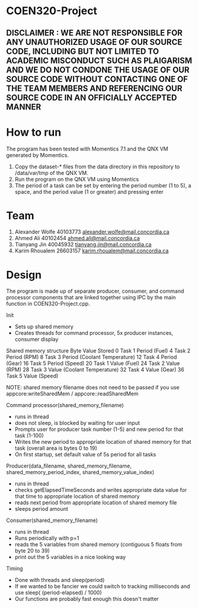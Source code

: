 # COEN320-Project

## DISCLAIMER : WE ARE NOT RESPONSIBLE FOR ANY UNAUTHORIZED USAGE OF OUR SOURCE CODE, INCLUDING BUT NOT LIMITED TO ACADEMIC MISCONDUCT SUCH AS PLAIGARISM AND WE DO NOT CONDONE THE USAGE OF OUR SOURCE CODE WITHOUT CONTACTING ONE OF THE TEAM MEMBERS AND REFERENCING OUR SOURCE CODE IN AN OFFICIALLY ACCEPTED MANNER

# How to run
The program has been tested with Momentics 7.1 and the QNX VM generated by Momentics.

1. Copy the dataset-* files from the data directory in this repository to /data/var/tmp of the QNX VM.
2. Run the program on the QNX VM using Momentics
3. The period of a task can be set by entering the period number (1 to 5), a space, and the period value (1 or greater) and pressing enter


# Team
1. Alexander Wolfe 40103773 alexander.wolfe@mail.concordia.ca
2. Ahmed Ali 40102454 ahmed.ali@mail.concordia.ca
3. Tianyang Jin 40045932 tianyang.jin@mail.concordia.ca
4. Karim Rhoualem 26603157 karim.rhoualem@mail.concordia.ca


# Design
The program is made up of separate producer, consumer, and command processor components that are linked together using IPC by the main function in COEN320-Project.cpp.

Init
- Sets up shared memory
- Creates threads for command processor, 5x producer instances, consumer display


Shared memory structure
Byte    Value Stored
0       Task 1 Period (Fuel)
4       Task 2 Period (RPM)
8       Task 3 Period (Coolant Temperature)
12      Task 4 Period (Gear)
16      Task 5 Period (Speed)
20      Task 1 Value (Fuel)
24      Task 2 Value (RPM)
28      Task 3 Value (Coolant Temperature)
32      Task 4 Value (Gear)
36      Task 5 Value (Speed)


NOTE: shared memory filename does not need to be passed if you use appcore:writeSharedMem / appcore::readSharedMem

Command processor(shared_memory_filename)
- runs in thread
- does not sleep, is blocked by waiting for user input
- Prompts user for producer task number (1-5) and new period for that task (1-100)
- Writes the new period to appropriate location of shared memory for that task (overall area is bytes 0 to 19)
- On first startup, set default value of 5s period for all tasks



Producer(data_filename, shared_memory_filename, shared_memory_period_index, shared_memory_value_index)
- runs in thread
- checks getElapsedTimeSeconds and writes appropriate data value for that time to appropriate location of shared memory
- reads next period from appropriate location of shared memory file 
- sleeps period amount


Consumer(shared_memory_filename)
- runs in thread
- Runs periodically with p=1
- reads the 5 variables from shared memory (contiguous 5 floats from byte 20 to 39)
- print out the 5 variables in a nice looking way

Timing
- Done with threads and sleep(period)
- If we wanted to be fancier we could switch to tracking milliseconds and use sleep( (period-elapsed) / 1000)
- Our functions are probably fast enough this doesn't matter



